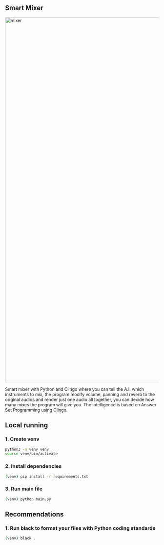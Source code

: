 ## Smart Mixer

<img width="1196" alt="mixer" src="https://user-images.githubusercontent.com/47612276/143787729-7ab3a973-5395-403b-9b35-df0b662e2c71.png">

Smart mixer with Python and Clingo where you can tell the A.I. which instruments to mix, the program modify volume, panning and reverb to the original audios and render just
one audio all together, you can decide how many mixes the program will give you. The intelligence is based on Answer Set Programming using Clingo.

## Local running

### 1. Create venv
```bash
python3 -m venv venv
source venv/bin/activate
```

### 2. Install dependencies
```bash
(venv) pip install -r requirements.txt
```

### 3. Run main file
```bash
(venv) python main.py
```

## Recommendations

### 1. Run black to format your files with Python coding standards
```bash
(venv) black .
```